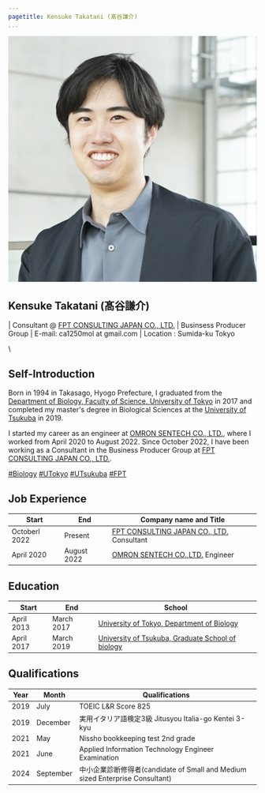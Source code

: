 ```yaml
---
pagetitle: Kensuke Takatani (髙谷謙介)
...
```


<img src="resources/profile_pic_t.png" id="profile_pic"/>

Kensuke Takatani (髙谷謙介)
-----------------


| Consultant @ [FPT CONSULTING JAPAN CO., LTD.](https://fptsoftware.jp/about-us/fpt-consulting-japan)
| Businsess Producer Group
| E-mail: ca1250mol at gmail.com 
| Location : Sumida-ku Tokyo

\ 

## Self-Introduction

Born in 1994 in Takasago, Hyogo Prefecture, I graduated from the [Department of Biology, Faculty of Science, University of Tokyo](https://www.bs.s.u-tokyo.ac.jp/biol/) in 2017 and completed my master's degree in Biological Sciences at the [University of Tsukuba](https://www.life.tsukuba.ac.jp/) in 2019.

I started my career as an engineer at [OMRON SENTECH CO., LTD.](https://sentech.co.jp/), where I worked from April 2020 to August 2022. Since October 2022, I have been working as a Consultant in the Business Producer Group at [FPT CONSULTING JAPAN CO., LTD.](https://fptsoftware.jp/about-us/fpt-consulting-japan).

[#Biology](https://www.bs.s.u-tokyo.ac.jp/) [#UTokyo](https://www.u-tokyo.ac.jp/en/) [#UTsukuba](https://www.tsukuba.ac.jp/en/) [#FPT](https://fptsoftware.jp/about-us/fpt-consulting-japan)


## Job Experience

Start|End|Company name and Title
--|--|-----
Octoberl 2022| Present| [FPT CONSULTING JAPAN CO., LTD.](https://fptsoftware.jp/about-us/fpt-consulting-japan) Consultant
April 2020| August 2022| [OMRON SENTECH CO.,LTD.](https://sentech.co.jp/) Engineer


## Education

Start|End|School
--|--|----
April 2013|March 2017|[University of Tokyo, Department of Biology](https://www.bs.s.u-tokyo.ac.jp/biol/) 
April 2017|March 2019|[University of Tsukuba, Graduate School of biology](https://www.life.tsukuba.ac.jp/) 

## Qualifications

| Year | Month     | Qualifications                                    |
|------|-----------|---------------------------------------------------|
| 2019 | July      | TOEIC L&R Score 825                               |
| 2019 | December  | 実用イタリア語検定3級 Jitusyou Italia-go Kentei 3-kyu |
| 2021 | May       | Nissho bookkeeping test 2nd grade|
| 2021 | June      | Applied Information Technology Engineer Examination|
| 2024 | September | 中小企業診断修得者(candidate of Small and Medium sized Enterprise Consultant)|                                 |

